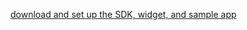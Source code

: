 [download and set up the SDK, widget, and sample app](/docs/guides/oie-embedded-common-download-setup-app/ios/main/)
